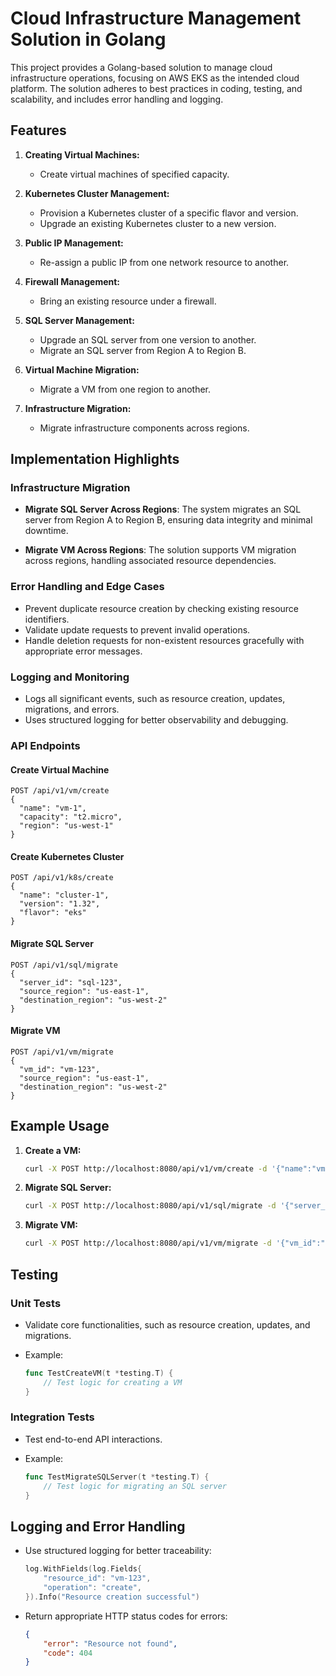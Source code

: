 # Cloud Infrastructure Management Solution in Golang

This project provides a Golang-based solution to manage cloud infrastructure operations, focusing on AWS EKS as the intended cloud platform. The solution adheres to best practices in coding, testing, and scalability, and includes error handling and logging.

## Features

1. **Creating Virtual Machines:**
   - Create virtual machines of specified capacity.

2. **Kubernetes Cluster Management:**
   - Provision a Kubernetes cluster of a specific flavor and version.
   - Upgrade an existing Kubernetes cluster to a new version.

3. **Public IP Management:**
   - Re-assign a public IP from one network resource to another.

4. **Firewall Management:**
   - Bring an existing resource under a firewall.

5. **SQL Server Management:**
   - Upgrade an SQL server from one version to another.
   - Migrate an SQL server from Region A to Region B.

6. **Virtual Machine Migration:**
   - Migrate a VM from one region to another.

7. **Infrastructure Migration:**
   - Migrate infrastructure components across regions.

## Implementation Highlights

### Infrastructure Migration
- **Migrate SQL Server Across Regions**:
  The system migrates an SQL server from Region A to Region B, ensuring data integrity and minimal downtime.

- **Migrate VM Across Regions**:
  The solution supports VM migration across regions, handling associated resource dependencies.

### Error Handling and Edge Cases
- Prevent duplicate resource creation by checking existing resource identifiers.
- Validate update requests to prevent invalid operations.
- Handle deletion requests for non-existent resources gracefully with appropriate error messages.

### Logging and Monitoring
- Logs all significant events, such as resource creation, updates, migrations, and errors.
- Uses structured logging for better observability and debugging.

### API Endpoints

#### Create Virtual Machine
```http
POST /api/v1/vm/create
{
  "name": "vm-1",
  "capacity": "t2.micro",
  "region": "us-west-1"
}
```

#### Create Kubernetes Cluster
```http
POST /api/v1/k8s/create
{
  "name": "cluster-1",
  "version": "1.32",
  "flavor": "eks"
}
```

#### Migrate SQL Server
```http
POST /api/v1/sql/migrate
{
  "server_id": "sql-123",
  "source_region": "us-east-1",
  "destination_region": "us-west-2"
}
```

#### Migrate VM
```http
POST /api/v1/vm/migrate
{
  "vm_id": "vm-123",
  "source_region": "us-east-1",
  "destination_region": "us-west-2"
}
```

## Example Usage

1. **Create a VM:**
   ```bash
   curl -X POST http://localhost:8080/api/v1/vm/create -d '{"name":"vm-1", "capacity":"t2.micro", "region":"us-west-1"}' -H "Content-Type: application/json"
   ```

2. **Migrate SQL Server:**
   ```bash
   curl -X POST http://localhost:8080/api/v1/sql/migrate -d '{"server_id":"sql-123", "source_region":"us-east-1", "destination_region":"us-west-2"}' -H "Content-Type: application/json"
   ```

3. **Migrate VM:**
   ```bash
   curl -X POST http://localhost:8080/api/v1/vm/migrate -d '{"vm_id":"vm-123", "source_region":"us-east-1", "destination_region":"us-west-2"}' -H "Content-Type: application/json"
   ```

## Testing

### Unit Tests
- Validate core functionalities, such as resource creation, updates, and migrations.
- Example:

  ```go
  func TestCreateVM(t *testing.T) {
      // Test logic for creating a VM
  }
  ```

### Integration Tests
- Test end-to-end API interactions.
- Example:

  ```go
  func TestMigrateSQLServer(t *testing.T) {
      // Test logic for migrating an SQL server
  }
  ```

## Logging and Error Handling
- Use structured logging for better traceability:
  ```go
  log.WithFields(log.Fields{
      "resource_id": "vm-123",
      "operation": "create",
  }).Info("Resource creation successful")
  ```

- Return appropriate HTTP status codes for errors:
  ```json
  {
      "error": "Resource not found",
      "code": 404
  }
  ```
